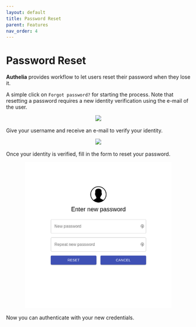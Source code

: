 ```yaml
---
layout: default
title: Password Reset
parent: Features
nav_order: 4
---
```


# Password Reset

**Authelia** provides workflow to let users reset their password when they lose it.

A simple click on `Forgot password?` for starting the process. Note that resetting a
password requires a new identity verification using the e-mail of the user.

<p align="center">
  <img src="../images/1FA.png" width="400">
</p>

Give your username and receive an e-mail to verify your identity.

<p align="center">
  <img src="../images/RESET-PASSWORD-STEP1.png" width="400">
</p>

Once your identity is verified, fill in the form to reset your password.

<p align="center">
  <img src="../images/RESET-PASSWORD-STEP2.png" width="400">
</p>

Now you can authenticate with your new credentials.